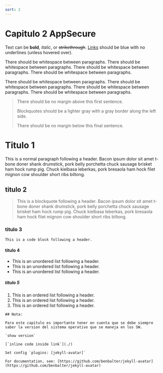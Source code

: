 ```yaml
---
sort: 2
---
```


# Capitulo 2 AppSecure

Text can be **bold**, _italic_, or ~~strikethrough~~. [Links](https://github.com) should be blue with no underlines (unless hovered over).

There should be whitespace between paragraphs. There should be whitespace between paragraphs. There should be whitespace between paragraphs. There should be whitespace between paragraphs.

There should be whitespace between paragraphs. There should be whitespace between paragraphs. There should be whitespace between paragraphs. There should be whitespace between paragraphs.

> There should be no margin above this first sentence.
>
> Blockquotes should be a lighter gray with a gray border along the left side.
>
> There should be no margin below this final sentence.

# Titulo 1

This is a normal paragraph following a header. Bacon ipsum dolor sit amet t-bone doner shank drumstick, pork belly porchetta chuck sausage brisket ham hock rump pig. Chuck kielbasa leberkas, pork bresaola ham hock filet mignon cow shoulder short ribs biltong.

## titulo 2

> This is a blockquote following a header. Bacon ipsum dolor sit amet t-bone doner shank drumstick, pork belly porchetta chuck sausage brisket ham hock rump pig. Chuck kielbasa leberkas, pork bresaola ham hock filet mignon cow shoulder short ribs biltong.

### titulo 3

```
This is a code block following a header.
```

#### titulo 4

- This is an unordered list following a header.
- This is an unordered list following a header.
- This is an unordered list following a header.

##### titulo 5

1. This is an ordered list following a header.
2. This is an ordered list following a header.
3. This is an ordered list following a header.

```note
## Nota:

Para este capitulo es importante tener en cuenta que se debe siempre saber la version del sistema operativo que se maneja en los SW.

`show version`

[`inline code inside link`](./)
```
```tip
Set config `plugins: [jekyll-avatar]`

For documentation, see: [https://github.com/benbalter/jekyll-avatar](https://github.com/benbalter/jekyll-avatar)
```